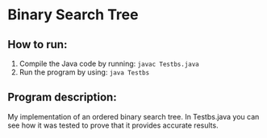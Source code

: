 # Binary Search Tree

## How to run:
1. Compile the Java code by running: `javac Testbs.java`
2. Run the program by using: `java Testbs`

## Program description:
My implementation of an ordered binary search tree. In Testbs.java you can see how it was tested to prove that it provides accurate results.
